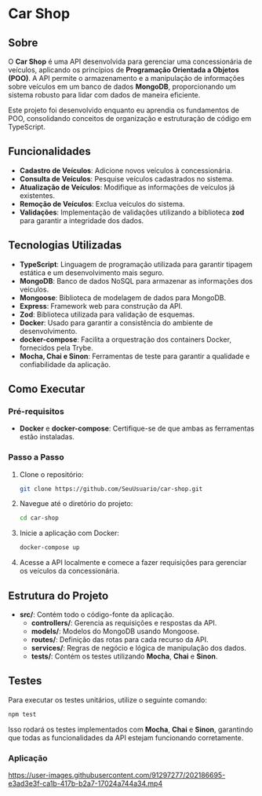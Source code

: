 # Car Shop

## Sobre

O **Car Shop** é uma API desenvolvida para gerenciar uma concessionária de veículos, aplicando os princípios de **Programação Orientada a Objetos (POO)**. A API permite o armazenamento e a manipulação de informações sobre veículos em um banco de dados **MongoDB**, proporcionando um sistema robusto para lidar com dados de maneira eficiente.

Este projeto foi desenvolvido enquanto eu aprendia os fundamentos de POO, consolidando conceitos de organização e estruturação de código em TypeScript.

## Funcionalidades

- **Cadastro de Veículos**: Adicione novos veículos à concessionária.
- **Consulta de Veículos**: Pesquise veículos cadastrados no sistema.
- **Atualização de Veículos**: Modifique as informações de veículos já existentes.
- **Remoção de Veículos**: Exclua veículos do sistema.
- **Validações**: Implementação de validações utilizando a biblioteca **zod** para garantir a integridade dos dados.

## Tecnologias Utilizadas

- **TypeScript**: Linguagem de programação utilizada para garantir tipagem estática e um desenvolvimento mais seguro.
- **MongoDB**: Banco de dados NoSQL para armazenar as informações dos veículos.
- **Mongoose**: Biblioteca de modelagem de dados para MongoDB.
- **Express**: Framework web para construção da API.
- **Zod**: Biblioteca utilizada para validação de esquemas.
- **Docker**: Usado para garantir a consistência do ambiente de desenvolvimento.
- **docker-compose**: Facilita a orquestração dos containers Docker, fornecidos pela Trybe.
- **Mocha, Chai e Sinon**: Ferramentas de teste para garantir a qualidade e confiabilidade da aplicação.

## Como Executar

### Pré-requisitos

- **Docker** e **docker-compose**: Certifique-se de que ambas as ferramentas estão instaladas.

### Passo a Passo

1. Clone o repositório:

    ```bash
    git clone https://github.com/SeuUsuario/car-shop.git
    ```

2. Navegue até o diretório do projeto:

    ```bash
    cd car-shop
    ```

3. Inicie a aplicação com Docker:

    ```bash
    docker-compose up
    ```

4. Acesse a API localmente e comece a fazer requisições para gerenciar os veículos da concessionária.

## Estrutura do Projeto

- **src/**: Contém todo o código-fonte da aplicação.
  - **controllers/**: Gerencia as requisições e respostas da API.
  - **models/**: Modelos do MongoDB usando Mongoose.
  - **routes/**: Definição das rotas para cada recurso da API.
  - **services/**: Regras de negócio e lógica de manipulação dos dados.
  - **tests/**: Contém os testes utilizando **Mocha**, **Chai** e **Sinon**.

## Testes

Para executar os testes unitários, utilize o seguinte comando:

```bash
npm test
```

Isso rodará os testes implementados com **Mocha**, **Chai** e **Sinon**, garantindo que todas as funcionalidades da API estejam funcionando corretamente.

<h3>Aplicação</h3>

https://user-images.githubusercontent.com/91297277/202186695-e3ad3e3f-ca1b-417b-b2a7-17024a744a34.mp4
